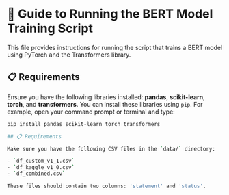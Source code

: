 # 🐍 Guide to Running the BERT Model Training Script

This file provides instructions for running the script that trains a BERT model using PyTorch and the Transformers library.

## 📋 Requirements

Ensure you have the following libraries installed: **pandas**, **scikit-learn**, **torch**, and **transformers**. You can install these libraries using `pip`. For example, open your command prompt or terminal and type:

```bash
pip install pandas scikit-learn torch transformers

## 📋 Requirements

Make sure you have the following CSV files in the `data/` directory:

- `df_custom_v1_1.csv`
- `df_kaggle_v1_0.csv`
- `df_combined.csv`

These files should contain two columns: 'statement' and 'status'.

